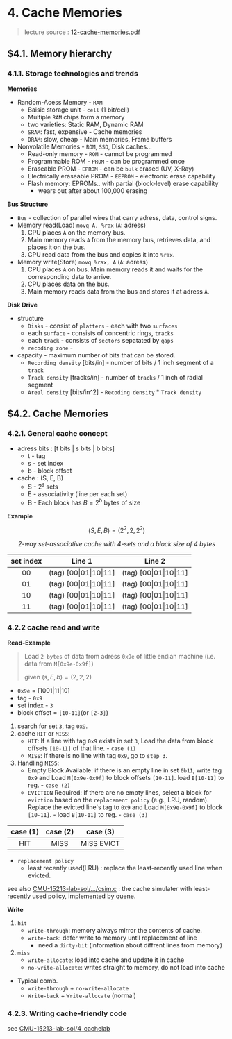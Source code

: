 # 4. Cache Memories
> lecture source : [12-cache-memories.pdf](https://www.cs.cmu.edu/afs/cs/academic/class/15213-f15/www/lectures/12-cache-memories.pdf)

## $4.1. Memory hierarchy

### 4.1.1. Storage technologies and trends
**Memories**
- Random-Acess Memory - `RAM`
  - Baisic storage unit - `cell` (1 bit/cell)
  - Multiple `RAM` chips form a memory
  - two varieties: Static RAM, Dynamic RAM
  - `SRAM`: fast, expensive - Cache memories
  - `DRAM`: slow, cheap - Main memories, Frame buffers
- Nonvolatile Memories - `ROM`, `SSD`, Disk caches...
  - Read-only memory - `ROM` - cannot be programmed
  - Programmable ROM - `PROM` - can be programmed once
  - Eraseable PROM - `EPROM` - can be `bulk` erased (UV, X-Ray)
  - Electrically eraseable PROM - `EEPROM` - electronic erase capability
  - Flash memory: EPROMs.. with partial (block-level) erase capability
	- wears out after about 100,000 erasing

**Bus Structure**
- `Bus` - collection of parallel wires that carry adress, data, control signs.
- Memory read(Load) `movq A, %rax` (`A`: adress)
  1. CPU places `A` on the memory bus.
  2. Main memory reads `A` from the memory bus, retrieves data, and places it on the bus.
  3. CPU read data from the bus and copies it into `%rax`.
- Memory write(Store) `movq %rax, A` (`A`: adress)
  1. CPU places `A` on bus. Main memory reads it and waits for the corresponding data to arrive.
  2. CPU places data on the bus.
  3. Main memory reads data from the bus and stores it at adress `A`.
  
**Disk Drive**
- structure
  - `Disks` - consist of `platters` - each with two `surfaces`
  - each `surface` - consists of concentric rings, `tracks`
  - each `track` - consists of `sectors` sepatated by `gaps`
  - `recoding zone` - 
- capacity - maximum number of bits that can be stored.
  - `Recording density` [bits/in] - number of bits / 1 inch segment of a `track`
  - `Track density` [tracks/in] - number of `tracks` / 1 inch of radial segment
  - `Areal density` [bits/in^2] - `Recoding density` * `Track density`
  
## $4.2. Cache Memories

### 4.2.1. General cache concept
- adress bits : [t bits | s bits | b bits]
  - t - tag
  - s - set index
  - b - block offset
- cache : (S, E, B)
  - S - $2^s$ sets
  - E - associativity (line per each set)
  - B - Each block has $B = 2^b$ bytes of size

**Example**
<div align="center">

$(S, E, B) = (2^2, 2, 2^2)$

*2-way set-associative cache with 4-sets and a block size of 4 bytes*

| set index |     Line 1      |      Line 2     |
|:---------:|:----------------------:|:----------------------:|
|     00    | (tag) [00\|01\|10\|11] | (tag) [00\|01\|10\|11] |
|     01    | (tag) [00\|01\|10\|11] | (tag) [00\|01\|10\|11] |
|     10    | (tag) [00\|01\|10\|11] | (tag) [00\|01\|10\|11] |
|     11    | (tag) [00\|01\|10\|11] | (tag) [00\|01\|10\|11] |
</div>

### 4.2.2 cache read and write
**Read-Example**

> Load `2 bytes` of data from adress `0x9e` of little endian machine (i.e. data from `M[0x9e-0x9f]`)
>
> given $(s, E, b) = (2, 2, 2)$
  - `0x9e` = [1001|11|10]
  - tag - `0x9`
  - set index - `3`
  - block offset = `[10-11]`(or `[2-3]`)

1. search for set `3`, tag `0x9`.
2. cache `HIT` or `MISS`:
    - `HIT`: If a line with tag `0x9` exists in set `3`, Load the data from block offsets `[10-11]` of that line. - `case (1)`
    - `MISS`: If there is no line with tag `0x9`, go to `step 3`.
3. Handling `MISS`:
    - Empty Block Available: if there is an empty line in set `0b11`, write tag `0x9` and Load `M[0x9e-0x9f]` to block offsets `[10-11]`. load `B[10-11]` to reg. - `case (2)`
    - `EVICTION` Required: If there are no empty lines, select a block for `eviction` based on the `replacement policy` (e.g., LRU, random). Replace the evicted line's tag to `0x9` and Load `M[0x9e-0x9f]` to block `[10-11]`. - load `B[10-11]` to reg. - `case (3)`

<p align="center">

| case (1) | case (2) |  case (3)  |
|:--------:|:--------:|:----------:|
|    HIT   |   MISS   | MISS EVICT |
</p>

- `replacement policy`
  - least recently used(LRU) : replace the least-recently used line when evicted.

see also [CMU-15213-lab-sol/.../csim.c](https://github.com/dilluti0n/CMU-15213-lab-sol/blob/master/4_CacheLab/cachelab-handout/csim.c) : the cache simulater with least-recently used policy, implemented by quene.

**Write**
1. `hit`
    - `write-through`: memory always mirror the contents of cache.
    - `write-back`: defer write to memory until replacement of line
      - need a `dirty-bit` (information about diffrent lines from memory)
2. `miss`
    - `write-allocate`: load into cache and update it in cache
    - `no-write-allocate`: writes straight to memory, do not load into cache
- Typical comb.
  - `write-through` + `no-write-allocate`
  - `Write-back` + `Write-allocate` (normal)

### 4.2.3. Writing cache-friendly code

see [CMU-15213-lab-sol/4_cachelab](https://github.com/dilluti0n/CMU-15213-lab-sol/tree/master/4_CacheLab)
